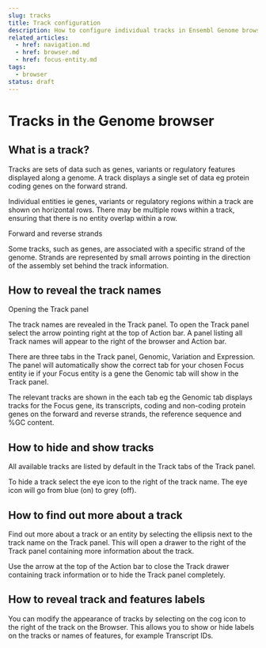```yaml
---
slug: tracks
title: Track configuration
description: How to configure individual tracks in Ensembl Genome browser
related_articles:
  - href: navigation.md
  - href: browser.md
  - href: focus-entity.md
tags:
  - browser
status: draft
---
```


# Tracks in the Genome browser

## What is a track? 

Tracks are sets of data such as genes, variants or regulatory features displayed along a genome. A track displays a single set of data eg protein coding genes on the forward strand.

Individual entities ie genes, variants or regulatory regions within a track are shown on horizontal rows. There may be multiple rows within a track, ensuring that there is no entity overlap within a row. 

Forward and reverse strands

Some tracks, such as genes, are associated with a specific strand of the genome. Strands are represented by small arrows pointing in the direction of the assembly set behind the track information. 

## How to reveal the track names

Opening the Track panel

The track names are revealed in the Track panel. To open the Track panel select the arrow pointing right at the top of Action bar. A panel listing all Track names will appear to the right of the browser and Action bar. 

There are three tabs in the Track panel, Genomic, Variation and Expression. The panel will automatically show the correct tab for your chosen Focus entity ie if your Focus entity is a gene the Genomic tab will show in the Track panel.

The relevant tracks are shown in the each tab eg the Genomic tab displays tracks for the Focus gene, its transcripts, coding and non-coding protein genes on the forward and reverse strands, the reference sequence and %GC content.

## How to hide and show tracks

All available tracks are listed by default in the Track tabs of the Track panel.

To hide a track select the eye icon to the right of the track name. The eye icon will go from blue (on) to grey (off).

## How to find out more about a track 

Find out more about a track or an entity by selecting the ellipsis next to the track name on the Track panel. This will open a drawer to the right of the Track panel containing more information about the track.

Use the arrow at the top of the Action bar to close the Track drawer containing track information or to hide the Track panel completely.

## How to reveal track and features labels

You can modify the appearance of tracks by selecting on the cog icon to the right of the track on the Browser. This allows you to show or hide labels on the tracks or names of features, for example Transcript IDs.

